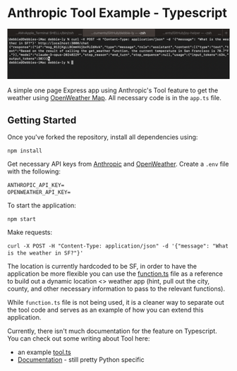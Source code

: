 # Anthropic Tool Example - Typescript

![terminal image](./image/teminal.png)

A simple one page Express app using Anthropic's Tool feature to get the weather using [OpenWeather Map](https://openweathermap.org/api). All necessary code is in the `app.ts` file. 

## Getting Started

Once you've forked the repository, install all dependencies using:
```
npm install
```

Get necessary API keys from [Anthropic](https://www.anthropic.com/) and [OpenWeather](https://openweathermap.org/api).
Create a `.env` file with the following:
```
ANTHROPIC_API_KEY=
OPENWEATHER_API_KEY=
```

To start the application:
```
npm start
```

Make requests:
```
curl -X POST -H "Content-Type: application/json" -d '{"message": "What is the weather in SF?"}'
```

The location is currently hardcoded to be SF, in order to have the application be more flexible you can use the [function.ts](https://github.com/debbly/tool-example-anthropic/blob/main/functions.ts) file as a reference to build out a dynamic location <> weather app (hint, pull out the city, county, and other necessary information to pass to the relevant functions). 


While `function.ts` file is not being used, it is a cleaner way to separate out the tool code and serves as an example of how you can extend this application.
 
Currently, there isn't much documentation for the feature on Typescript. 
You can check out some writing about Tool here:
 - an example [tool.ts](https://github.com/anthropics/anthropic-sdk-typescript/blob/5bcaddbd396fa81e9b65bf2ce3b2917affae5c0a/examples/tools.ts)
 - [Documentation](https://docs.anthropic.com/claude/docs/tool-use) - still pretty Python specific
